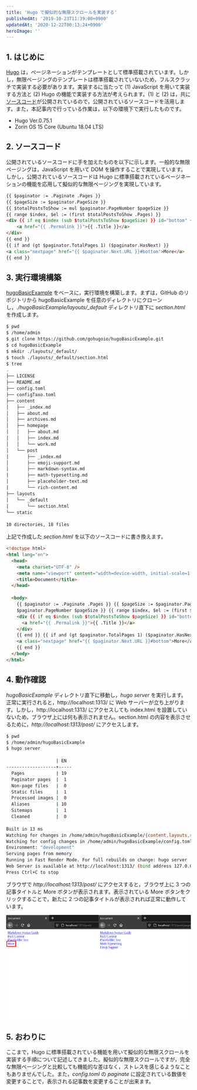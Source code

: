 ```yaml
---
title: 'Hugo で擬似的な無限スクロールを実装する'
publishedAt: '2019-10-23T11:39:00+0900'
updatedAt: '2020-12-22T00:13:24+0900'
heroImage: ''
---
```


## 1. はじめに

[Hugo](https://gohugo.io/) は，ページネーションがテンプレートとして標準搭載されています。しかし，無限ページングのテンプレートは標準搭載されていないため，フルスクラッチで実装する必要があります。実装するに当たって (1) JavaScript を用いて実装する方法と (2) Hugo の機能で実装する方法が考えられます。(1) と (2) は，共に[ソースコード](https://mikeroibu.com/post/hugo-infinite-scrolling/)が公開されているので，公開されているソースコードを活用します。また，本記事内で行っている作業は，以下の環境下で実行したものです。

- Hugo Ver.0.75.1
- Zorin OS 15 Core (Ubuntu 18.04 LTS)

## 2. ソースコード

公開されているソースコードに手を加えたものを以下に示します。一般的な無限ページングは，JavaScript を用いて DOM を操作することで実現しています。しかし，公開されているソースコードは Hugo に標準搭載されているページネーションの機能を応用して擬似的な無限ページングを実現しています。

```HTML {linenos=table}
{{ $paginator := .Paginate .Pages }}
{{ $pageSize := $paginator.PageSize }}
{{ $totalPostsToShow := mul $paginator.PageNumber $pageSize }}
{{ range $index, $el := (first $totalPostsToShow .Pages) }}
<div {{ if eq $index (sub $totalPostsToShow $pageSize) }} id="bottom" {{ end }}>
    <a href="{{ .Permalink }}">{{ .Title }}</a>
</div>
{{ end }}
{{ if and (gt $paginator.TotalPages 1) ($paginator.HasNext) }}
<a class="nextpage" href="{{ $paginator.Next.URL }}#bottom">More</a>
{{ end }}
```

## 3. 実行環境構築

[hugoBasicExample](https://github.com/gohugoio/hugoBasicExample) をベースに，実行環境を構築します。まずは，GitHub のリポジトリから hugoBasicExample を任意のディレクトリにクローンし，_./hugoBasicExample/layouts/\_default_ ディレクトリ直下に _section.html_ を作成します。

```bash
$ pwd
$ /home/admin
$ git clone https://github.com/gohugoio/hugoBasicExample.git
$ cd hugoBasicExample
$ mkdir ./layouts/_default/
$ touch ./layouts/_default/section.html
$ tree
.
├── LICENSE
├── README.md
├── config.toml
├── configTaxo.toml
├── content
│   ├── _index.md
│   ├── about.md
│   ├── archives.md
│   ├── homepage
│   │   ├── about.md
│   │   ├── index.md
│   │   └── work.md
│   └── post
│       ├── _index.md
│       ├── emoji-support.md
│       ├── markdown-syntax.md
│       ├── math-typesetting.md
│       ├── placeholder-text.md
│       └── rich-content.md
├── layouts
│   └── _default
│       └── section.html
└── static

10 directories, 18 files
```

上記で作成した _section.html_ を以下のソースコードに書き換えます。

```html
<!doctype html>
<html lang="en">
  <head>
    <meta charset="UTF-8" />
    <meta name="viewport" content="width=device-width, initial-scale=1.0" />
    <title>Document</title>
  </head>

  <body>
    {{ $paginator := .Paginate .Pages }} {{ $pageSize := $paginator.PageSize }} {{ $totalPostsToShow := mul
    $paginator.PageNumber $pageSize }} {{ range $index, $el := (first $totalPostsToShow .Pages) }}
    <div {{ if eq $index (sub $totalPostsToShow $pageSize) }} id="bottom" {{ end }}>
      <a href="{{ .Permalink }}">{{ .Title }}</a>
    </div>
    {{ end }} {{ if and (gt $paginator.TotalPages 1) ($paginator.HasNext) }}
    <a class="nextpage" href="{{ $paginator.Next.URL }}#bottom">More</a>
    {{ end }}
  </body>
</html>
```

## 4. 動作確認

_hugoBasicExample_ ディレクトリ直下に移動し，_hugo server_ を実行します。正常に実行されると，http://localhost:1313/ に Web サーバーが立ち上がります。しかし，http://localhost:1313/ にアクセスしても index.html を設置していないため，ブラウザ上には何も表示されません。section.html の内容を表示させるために，_http://localhost:1313/post/_ にアクセスします。

```bash
$ pwd
$ /home/admin/hugoBasicExample
$ hugo server

                   | EN
-------------------+-----
  Pages            | 19
  Paginator pages  |  1
  Non-page files   |  0
  Static files     |  1
  Processed images |  0
  Aliases          | 10
  Sitemaps         |  1
  Cleaned          |  0

Built in 13 ms
Watching for changes in /home/admin/hugoBasicExample/{content,layouts,static}
Watching for config changes in /home/admin/hugoBasicExample/config.toml
Environment: "development"
Serving pages from memory
Running in Fast Render Mode. For full rebuilds on change: hugo server --disableFastRender
Web Server is available at http://localhost:1313/ (bind address 127.0.0.1)
Press Ctrl+C to stop
```

ブラウザで _http://localhost:1313/post/_ にアクセスすると，ブラウザ上に 3 つの記事タイトルと More ボタンが表示されます。表示されている More ボタンをクリックすることで，新たに 2 つの記事タイトルが表示されれば正常に動作しています。

![](b5ff8a4df7d58be88b4a8d0663646b76.png)

## 5. おわりに

ここまで，Hugo に標準搭載されている機能を用いて擬似的な無限スクロールを実装する手順について記述してきました。擬似的な無限スクロールですが，完全な無限ページングと比較しても機能的な差はなく，ストレスを感じるようなこともありませんでした。また，_config.toml_ の _paginate_ に設定されている数値を変更することで，表示される記事数を変更することが出来ます。

